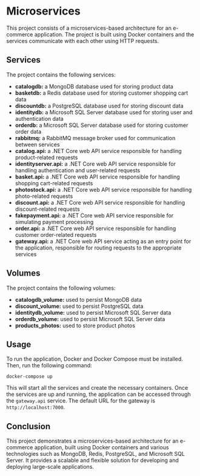 # Microservices

This project consists of a microservices-based architecture for an e-commerce application. The project is built using Docker containers and the services communicate with each other using HTTP requests.

## Services

The project contains the following services:

- **catalogdb:** a MongoDB database used for storing product data
- **basketdb:** a Redis database used for storing customer shopping cart data
- **discountdb:** a PostgreSQL database used for storing discount data
- **identitydb:** a Microsoft SQL Server database used for storing user and authentication data
- **orderdb:** a Microsoft SQL Server database used for storing customer order data
- **rabbitmq:** a RabbitMQ message broker used for communication between services
- **catalog.api:** a .NET Core web API service responsible for handling product-related requests
- **identityserver.api:** a .NET Core web API service responsible for handling authentication and user-related requests
- **basket.api:** a .NET Core web API service responsible for handling shopping cart-related requests
- **photostock.api:** a .NET Core web API service responsible for handling photo-related requests
- **discount.api:** a .NET Core web API service responsible for handling discount-related requests
- **fakepayment.api:** a .NET Core web API service responsible for simulating payment processing
- **order.api:** a .NET Core web API service responsible for handling customer order-related requests
- **gateway.api:** a .NET Core web API service acting as an entry point for the application, responsible for routing requests to the appropriate services

## Volumes

The project contains the following volumes:

- **catalogdb_volume:** used to persist MongoDB data
- **discount_volume:** used to persist PostgreSQL data
- **identitydb_volume:** used to persist Microsoft SQL Server data
- **orderdb_volume:** used to persist Microsoft SQL Server data
- **products_photos:** used to store product photos

## Usage

To run the application, Docker and Docker Compose must be installed. Then, run the following command:

```
docker-compose up
```

This will start all the services and create the necessary containers. Once the services are up and running, the application can be accessed through the `gateway.api` service. The default URL for the gateway is `http://localhost:7000`.

## Conclusion

This project demonstrates a microservices-based architecture for an e-commerce application, built using Docker containers and various technologies such as MongoDB, Redis, PostgreSQL, and Microsoft SQL Server. It provides a scalable and flexible solution for developing and deploying large-scale applications.
